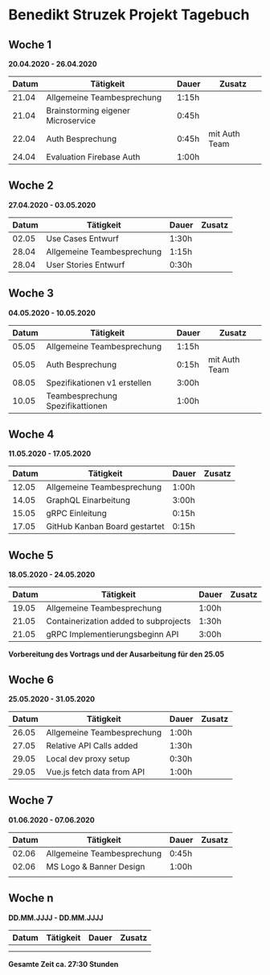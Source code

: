 # Benedikt Struzek Projekt Tagebuch

## Woche 1

__20.04.2020 - 26.04.2020__

| Datum | Tätigkeit                          | Dauer | Zusatz        |
|-------|------------------------------------|-------|---------------|
| 21.04 | Allgemeine Teambesprechung         | 1:15h |               |
| 21.04 | Brainstorming eigener Microservice | 0:45h |               |
| 22.04 | Auth Besprechung                   | 0:45h | mit Auth Team |
| 24.04 | Evaluation Firebase Auth           | 1:00h |               |

## Woche 2

__27.04.2020 - 03.05.2020__

| Datum | Tätigkeit                  | Dauer | Zusatz |
|-------|----------------------------|-------|--------|
| 02.05 | Use Cases Entwurf          | 1:30h |        |
| 28.04 | Allgemeine Teambesprechung | 1:15h |        |
| 28.04 | User Stories Entwurf       | 0:30h |        |

## Woche 3

__04.05.2020 - 10.05.2020__

| Datum | Tätigkeit                        | Dauer | Zusatz        |
|-------|----------------------------------|-------|---------------|
| 05.05 | Allgemeine Teambesprechung       | 1:15h |               |
| 05.05 | Auth Besprechung                 | 0:15h | mit Auth Team |
| 08.05 | Spezifikationen v1 erstellen     | 3:00h |               |
| 10.05 | Teambesprechung Spezifikattionen | 1:00h |               |

## Woche 4

__11.05.2020 - 17.05.2020__

| Datum | Tätigkeit                     | Dauer | Zusatz |
|-------|-------------------------------|-------|--------|
| 12.05 | Allgemeine Teambesprechung    | 1:00h |        |
| 14.05 | GraphQL Einarbeitung          | 3:00h |        |
| 15.05 | gRPC Einleitung               | 0:15h |        |
| 17.05 | GitHub Kanban Board gestartet | 0:15h |        |

## Woche 5

__18.05.2020 - 24.05.2020__

| Datum | Tätigkeit                             | Dauer | Zusatz |
|-------|---------------------------------------|-------|--------|
| 19.05 | Allgemeine Teambesprechung            | 1:00h |        |
| 21.05 | Containerization added to subprojects | 1:30h |        |
| 21.05 | gRPC Implementierungsbeginn API       | 3:00h |        |

**Vorbereitung des Vortrags und der Ausarbeitung für den 25.05**

## Woche 6

__25.05.2020 - 31.05.2020__

| Datum | Tätigkeit                  | Dauer | Zusatz |
|-------|----------------------------|-------|--------|
| 26.05 | Allgemeine Teambesprechung | 1:00h |        |
| 27.05 | Relative API Calls added   | 1:30h |        |
| 29.05 | Local dev proxy setup      | 0:30h |        |
| 29.05 | Vue.js fetch data from API | 1:00h |        |

## Woche 7

__01.06.2020 - 07.06.2020__

| Datum | Tätigkeit                  | Dauer | Zusatz |
|-------|----------------------------|-------|--------|
| 02.06 | Allgemeine Teambesprechung | 0:45h |        |
| 02.06 | MS Logo & Banner Design    | 1:00h |        |
|       |                            |       |        |

## Woche n

__DD.MM.JJJJ - DD.MM.JJJJ__

| Datum | Tätigkeit | Dauer | Zusatz |
|-------|-----------|-------|--------|
|       |           |       |        |
|       |           |       |        |


__Gesamte Zeit ca. 27:30 Stunden__ 